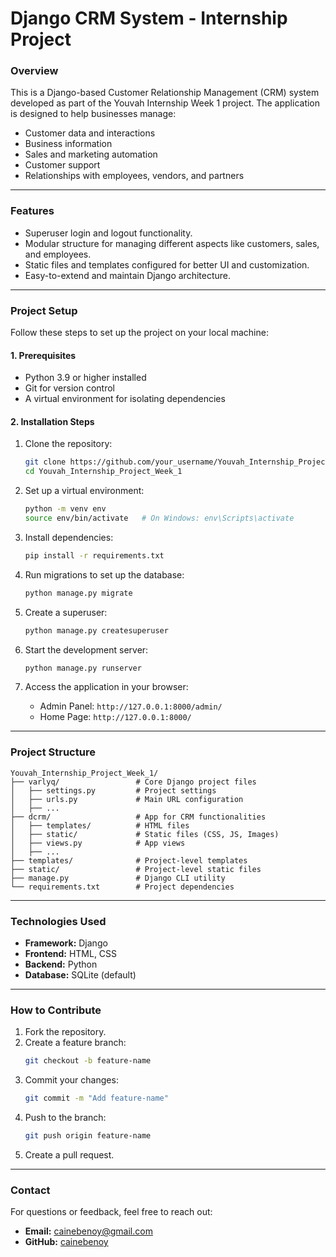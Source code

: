 # **Django CRM System - Internship Project**

### **Overview**
This is a Django-based Customer Relationship Management (CRM) system developed as part of the Youvah Internship Week 1 project. The application is designed to help businesses manage:
- Customer data and interactions
- Business information
- Sales and marketing automation
- Customer support
- Relationships with employees, vendors, and partners

---

### **Features**
- Superuser login and logout functionality.
- Modular structure for managing different aspects like customers, sales, and employees.
- Static files and templates configured for better UI and customization.
- Easy-to-extend and maintain Django architecture.

---

### **Project Setup**
Follow these steps to set up the project on your local machine:

#### **1. Prerequisites**
- Python 3.9 or higher installed
- Git for version control
- A virtual environment for isolating dependencies

#### **2. Installation Steps**
1. Clone the repository:
   ```bash
   git clone https://github.com/your_username/Youvah_Internship_Project_Week_1.git
   cd Youvah_Internship_Project_Week_1
   ```

2. Set up a virtual environment:
   ```bash
   python -m venv env
   source env/bin/activate   # On Windows: env\Scripts\activate
   ```

3. Install dependencies:
   ```bash
   pip install -r requirements.txt
   ```

4. Run migrations to set up the database:
   ```bash
   python manage.py migrate
   ```

5. Create a superuser:
   ```bash
   python manage.py createsuperuser
   ```

6. Start the development server:
   ```bash
   python manage.py runserver
   ```

7. Access the application in your browser:
   - Admin Panel: `http://127.0.0.1:8000/admin/`
   - Home Page: `http://127.0.0.1:8000/`

---

### **Project Structure**
```
Youvah_Internship_Project_Week_1/
├── varlyq/                 # Core Django project files
│   ├── settings.py         # Project settings
│   ├── urls.py             # Main URL configuration
│   ├── ...
├── dcrm/                   # App for CRM functionalities
│   ├── templates/          # HTML files
│   ├── static/             # Static files (CSS, JS, Images)
│   ├── views.py            # App views
│   ├── ...
├── templates/              # Project-level templates
├── static/                 # Project-level static files
├── manage.py               # Django CLI utility
└── requirements.txt        # Project dependencies
```

---

### **Technologies Used**
- **Framework:** Django
- **Frontend:** HTML, CSS
- **Backend:** Python
- **Database:** SQLite (default)

---

### **How to Contribute**
1. Fork the repository.
2. Create a feature branch:
   ```bash
   git checkout -b feature-name
   ```
3. Commit your changes:
   ```bash
   git commit -m "Add feature-name"
   ```
4. Push to the branch:
   ```bash
   git push origin feature-name
   ```
5. Create a pull request.

---

### **Contact**
For questions or feedback, feel free to reach out:
- **Email:** cainebenoy@gmail.com
- **GitHub:** [cainebenoy]([https://github.com/your_username](https://github.com/cainebenoy))
